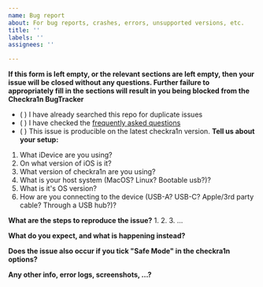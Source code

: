 ```yaml
---
name: Bug report
about: For bug reports, crashes, errors, unsupported versions, etc.
title: ''
labels: ''
assignees: ''

---
```


**If this form is left empty, or the relevant sections are left empty, then your issue will be closed without any questions. Further failure to appropriately fill in the sections will result in you being blocked from the Checkra1n BugTracker**
- ( ) I have already searched this repo for duplicate issues 
- ( ) I have checked the [frequently asked questions](https://checkra.in)
- ( ) This issue is producible  on the latest checkra1n version.
**Tell us about your setup:**
1. What iDevice are you using?
2. On what version of iOS is it?
3. What version of checkra1n are you using?
4. What is your host system (MacOS? Linux? Bootable usb?)?
5. What is it's OS version?
6. How are you connecting to the device (USB-A? USB-C? Apple/3rd party cable? Through a USB hub?)?

**What are the steps to reproduce the issue?**
1. 
2. 
3.
...

**What do you expect, and what is happening instead?**


**Does the issue also occur if you tick "Safe Mode" in the checkra1n options?**


**Any other info, error logs, screenshots, ...?**
